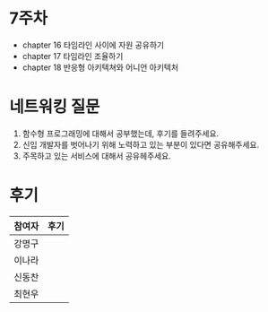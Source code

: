 # 7주차

- chapter 16 타임라인 사이에 자원 공유하기
- chapter 17 타임라인 조율하기
- chapter 18 반응형 아키텍쳐와 어니언 아키텍처

# 네트워킹 질문
1. 함수형 프로그래밍에 대해서 공부했는데, 후기를 들려주세요.
2. 신입 개발자를 벗어나기 위해 노력하고 있는 부분이 있다면 공유해주세요.
3. 주목하고 있는 서비스에 대해서 공유헤주세요.

# 후기

| 참여자 | 후기 |
| :----:|:------:|
| 강명구 | |
| 이나라 | |
| 신동찬 | |
| 최현우 | |
